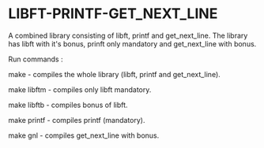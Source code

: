 # LIBFT-PRINTF-GET_NEXT_LINE

A combined library consisting of libft, printf and get_next_line.
The library has libft with it's bonus, prinft only mandatory and get_next_line with bonus.

Run commands : 

make            - compiles the whole library (libft, printf and get_next_line).

make libftm     - compiles only libft mandatory.

make libftb     - compiles bonus of libft.

make printf     - compiles printf (mandatory).

make gnl        - compiles get_next_line with bonus.
